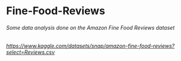 # Fine-Food-Reviews
###### Some data analysis done on the Amazon Fine Food Reviews dataset
###### https://www.kaggle.com/datasets/snap/amazon-fine-food-reviews?select=Reviews.csv
